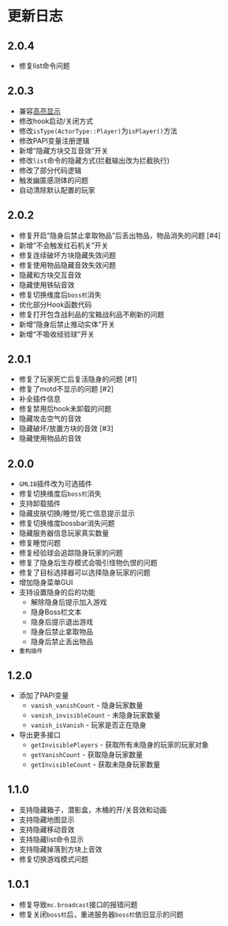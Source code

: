 # 更新日志

## 2.0.4
- 修复list命令问题

## 2.0.3
- 兼容[高亮显示](https://https://github.com/zimuya4153/LSE_Waila)
- 修改hook启动/关闭方式
- 修改`isType(ActorType::Player)`为`isPlayer()`方法
- 修改PAPI变量注册逻辑
- 新增“隐藏方块交互音效”开关
- 修改`list`命令的隐藏方式(拦截输出改为拦截执行)
- 修改了部分代码逻辑
- 触发幽匿感测体的问题
- 自动清除默认配置的玩家

## 2.0.2
- 修复开启“隐身后禁止拿取物品”后丢出物品，物品消失的问题 [#4]
- 新增“不会触发红石机关”开关
- 修复连续破坏方块隐藏失效问题
- 修复使用物品隐藏音效失效问题
- 隐藏和方块交互音效
- 隐藏使用铁砧音效
- 修复切换维度后`boss栏`消失
- 优化部分Hook函数代码
- 修复打开包含战利品的宝箱战利品不刷新的问题
- 新增“隐身后禁止推动实体”开关
- 新增“不吸收经验球”开关

## 2.0.1
- 修复了玩家死亡后复活隐身的问题 [#1]
- 修复了motd不显示的问题 [#2]
- 补全插件信息
- 修复禁用后hook未卸载的问题
- 隐藏攻击空气的音效
- 隐藏破坏/放置方块的音效 [#3]
- 隐藏使用物品的音效

## 2.0.0
- `GMLIB`插件改为可选插件
- 修复切换维度后`boss栏`消失
- 支持卸载插件
- 隐藏皮肤切换/睡觉/死亡信息提示显示
- 修复切换维度bossbar消失问题
- 隐藏服务器信息玩家真实数量
- 修复睡觉问题
- 修复经验球会追踪隐身玩家的问题
- 修复了隐身后生存模式会吸引怪物仇恨的问题
- 修复了目标选择器可以选择隐身玩家的问题
- 增加隐身菜单GUI
- 支持设置隐身的后的功能
  - 解除隐身后提示加入游戏
  - 隐身Boss栏文本
  - 隐身后提示退出游戏
  - 隐身后禁止拿取物品
  - 隐身后禁止丢出物品
- `重构插件`

## 1.2.0
- 添加了PAPI变量
  - `vanish_vanishCount` - 隐身玩家数量
  - `vanish_invisibleCount` - 未隐身玩家数量
  - `vanish_isVanish` - 玩家是否正在隐身
- 导出更多接口
  - `getInvisiblePlayers` - 获取所有未隐身的玩家的玩家对象
  - `getVanishCount` - 获取隐身玩家数量
  - `getInvisibleCount` - 获取未隐身玩家数量

## 1.1.0
- 支持隐藏箱子，潜影盒，木桶的开/关音效和动画
- 支持隐藏地图显示
- 支持隐藏移动音效
- 支持隐藏list命令显示
- 支持隐藏掉落到方块上音效
- 修复切换游戏模式问题

## 1.0.1
- 修复导致`mc.broadcast`接口的报错问题
- 修复关闭`boss栏`后，重进服务器`boss栏`依旧显示的问题